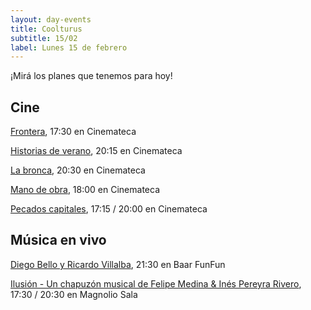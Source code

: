 ```yaml
---
layout: day-events
title: Coolturus
subtitle: 15/02
label: Lunes 15 de febrero
---
```

¡Mirá los planes que tenemos para hoy!

## Cine

[Frontera](https://cinemateca.org.uy/peliculas/782), 17:30 en Cinemateca

[Historias de verano](https://cinemateca.org.uy/peliculas/1002), 20:15 en Cinemateca

[La bronca](https://cinemateca.org.uy/peliculas/945), 20:30 en Cinemateca

[Mano de obra](https://cinemateca.org.uy/peliculas/959), 18:00 en Cinemateca

[Pecados capitales](https://cinemateca.org.uy/peliculas/1099), 17:15 / 20:00 en Cinemateca

## Música en vivo

[Diego Bello y Ricardo Villalba](https://instagram.com/baarfunfun?igshid=zjnz15xotk92), 21:30 en Baar FunFun

[Ilusión - Un chapuzón musical de Felipe Medina & Inés Pereyra Rivero](https://magnoliosala.uy/evento/ilusion), 17:30 / 20:30 en Magnolio Sala